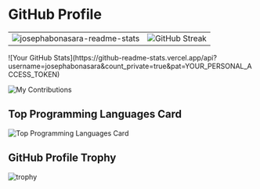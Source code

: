 # GitHub Profile

<table>
  <tr>
    <td style="border: none;">
      <img src="https://github-readme-stats.vercel.app/api?username=josephabonasara&show_icons=true&theme=radical" alt="josephabonasara-readme-stats" />
    </td>
    <td style="border: none;">
      <img src="https://github-readme-streak-stats.herokuapp.com/?user=josephabonasara&theme=radical" alt="GitHub Streak" />
    </td>
  </tr>
</table>
![Your GitHub Stats](https://github-readme-stats.vercel.app/api?username=josephabonasara&count_private=true&pat=YOUR_PERSONAL_ACCESS_TOKEN)

![My Contributions](https://github-readme-activity-graph.vercel.app/graph?username=josephabonasara&bg_color=0d1117&color=58a6ff&line=1f6feb&point=ffffff&area=true&hide_border=false)

## Top Programming Languages Card
![Top Programming Languages Card](https://github-readme-stats.vercel.app/api/top-langs/?username=josephabonasara&layout=compact&theme=radical)

## GitHub Profile Trophy
![trophy](https://github-profile-trophy.vercel.app/?username=josephabonasara&theme=radical)
